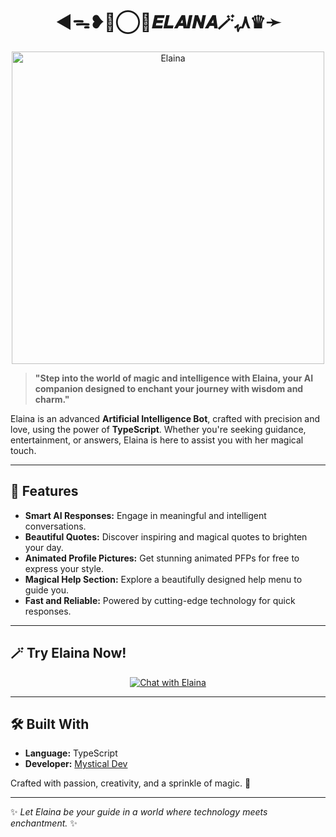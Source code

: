 <div align="center">
  
# ◄‌ᯓ❥≛⃝🦋𝑬𝑳𝑨𝑰𝑵𝑨🪄٨ﮩ♛➛
</div>

<p align="center">
  <img src="https://i.ibb.co/0VCMHmr/Elaina.jpg" alt="Elaina" width="500">
</p>

> **"Step into the world of magic and intelligence with Elaina, your AI companion designed to enchant your journey with wisdom and charm."**

Elaina is an advanced **Artificial Intelligence Bot**, crafted with precision and love, using the power of **TypeScript**. Whether you're seeking guidance, entertainment, or answers, Elaina is here to assist you with her magical touch.

---

## 🌟 Features
- **Smart AI Responses:** Engage in meaningful and intelligent conversations.
- **Beautiful Quotes:** Discover inspiring and magical quotes to brighten your day.
- **Animated Profile Pictures:** Get stunning animated PFPs for free to express your style.
- **Magical Help Section:** Explore a beautifully designed help menu to guide you.
- **Fast and Reliable:** Powered by cutting-edge technology for quick responses.

---

## 🪄 Try Elaina Now!
<p align="center">
  <a href="https://t.me/ElainaOpBot">
    <img src="https://img.shields.io/badge/Chat%20with%20Elaina-%230099cc?style=for-the-badge&logo=telegram&logoColor=white" alt="Chat with Elaina">
  </a>
</p>

---

## 🛠 Built With
- **Language:** TypeScript  
- **Developer:** [Mystical Dev](https://t.me/Mysticaldev)  

Crafted with passion, creativity, and a sprinkle of magic. 🌌

---

✨ *Let Elaina be your guide in a world where technology meets enchantment.* ✨
